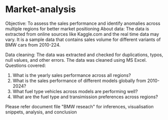 # Market-analysis
Objective: To assess the sales performance and identify anomalies across multiple regions for better market positioning
About data: The data is extracted from online sources like Kaggle.com and the real time data may vary. It is a sample data that contains sales volume for different variants of BMW cars from 2010-224. 
 
Data cleaning: The data was extracted and checked for duplications, typos, null values, and other errors. The data was cleaned using MS Excel.
 Questions covered: 
 1. What is the yearly sales performance across all regions?
 2. What is the sales performance of different models globally from 2010-2024?
 3. What fuel type vehicles across models are performing well?
 4. What are the fuel type and transimission preferences across regions?

Please refer document file "BMW reseach" for inferences, visualisation snippets, analysis, and conclusion
